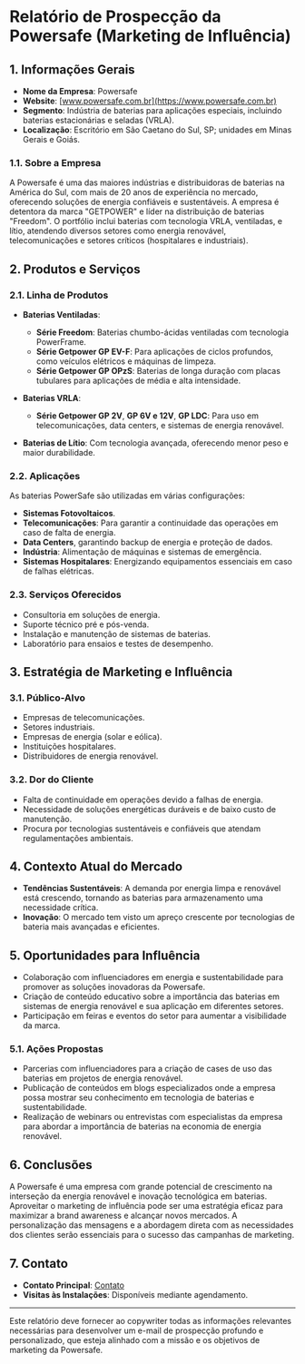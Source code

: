 # Relatório de Prospecção da Powersafe (Marketing de Influência)

## 1. Informações Gerais
- **Nome da Empresa**: Powersafe
- **Website**: [www.powersafe.com.br](https://www.powersafe.com.br) 
- **Segmento**: Indústria de baterias para aplicações especiais, incluindo baterias estacionárias e seladas (VRLA).
- **Localização**: Escritório em São Caetano do Sul, SP; unidades em Minas Gerais e Goiás.

### 1.1. Sobre a Empresa
A Powersafe é uma das maiores indústrias e distribuidoras de baterias na América do Sul, com mais de 20 anos de experiência no mercado, oferecendo soluções de energia confiáveis e sustentáveis. A empresa é detentora da marca "GETPOWER" e líder na distribuição de baterias "Freedom". O portfólio inclui baterias com tecnologia VRLA, ventiladas, e lítio, atendendo diversos setores como energia renovável, telecomunicações e setores críticos (hospitalares e industriais).

## 2. Produtos e Serviços
### 2.1. Linha de Produtos
- **Baterias Ventiladas**:
  - **Série Freedom**: Baterias chumbo-ácidas ventiladas com tecnologia PowerFrame.
  - **Série Getpower GP EV-F**: Para aplicações de ciclos profundos, como veículos elétricos e máquinas de limpeza.
  - **Série Getpower GP OPzS**: Baterias de longa duração com placas tubulares para aplicações de média e alta intensidade.

- **Baterias VRLA**:
  - **Série Getpower GP 2V**, **GP 6V e 12V**, **GP LDC**: Para uso em telecomunicações, data centers, e sistemas de energia renovável.

- **Baterias de Lítio**: Com tecnologia avançada, oferecendo menor peso e maior durabilidade.

### 2.2. Aplicações
As baterias PowerSafe são utilizadas em várias configurações:
- **Sistemas Fotovoltaicos**.
- **Telecomunicações**: Para garantir a continuidade das operações em caso de falta de energia.
- **Data Centers**, garantindo backup de energia e proteção de dados.
- **Indústria**: Alimentação de máquinas e sistemas de emergência.
- **Sistemas Hospitalares**: Energizando equipamentos essenciais em caso de falhas elétricas.

### 2.3. Serviços Oferecidos
- Consultoria em soluções de energia.
- Suporte técnico pré e pós-venda.
- Instalação e manutenção de sistemas de baterias.
- Laboratório para ensaios e testes de desempenho.

## 3. Estratégia de Marketing e Influência
### 3.1. Público-Alvo
- Empresas de telecomunicações.
- Setores industriais.
- Empresas de energia (solar e eólica).
- Instituições hospitalares.
- Distribuidores de energia renovável.

### 3.2. Dor do Cliente
- Falta de continuidade em operações devido a falhas de energia.
- Necessidade de soluções energéticas duráveis e de baixo custo de manutenção.
- Procura por tecnologias sustentáveis e confiáveis que atendam regulamentações ambientais.

## 4. Contexto Atual do Mercado
- **Tendências Sustentáveis**: A demanda por energia limpa e renovável está crescendo, tornando as baterias para armazenamento uma necessidade crítica.
- **Inovação**: O mercado tem visto um apreço crescente por tecnologias de bateria mais avançadas e eficientes.
  
## 5. Oportunidades para Influência
- Colaboração com influenciadores em energia e sustentabilidade para promover as soluções inovadoras da Powersafe.
- Criação de conteúdo educativo sobre a importância das baterias em sistemas de energia renovável e sua aplicação em diferentes setores.
- Participação em feiras e eventos do setor para aumentar a visibilidade da marca.

### 5.1. Ações Propostas
- Parcerias com influenciadores para a criação de cases de uso das baterias em projetos de energia renovável.
- Publicação de conteúdos em blogs especializados onde a empresa possa mostrar seu conhecimento em tecnologia de baterias e sustentabilidade.
- Realização de webinars ou entrevistas com especialistas da empresa para abordar a importância de baterias na economia de energia renovável.

## 6. Conclusões
A Powersafe é uma empresa com grande potencial de crescimento na interseção da energia renovável e inovação tecnológica em baterias. Aproveitar o marketing de influência pode ser uma estratégia eficaz para maximizar a brand awareness e alcançar novos mercados. A personalização das mensagens e a abordagem direta com as necessidades dos clientes serão essenciais para o sucesso das campanhas de marketing.

## 7. Contato
- **Contato Principal**: [Contato](https://www.powersafe.com.br/contato/)
- **Visitas às Instalações**: Disponíveis mediante agendamento. 

---

Este relatório deve fornecer ao copywriter todas as informações relevantes necessárias para desenvolver um e-mail de prospecção profundo e personalizado, que esteja alinhado com a missão e os objetivos de marketing da Powersafe.